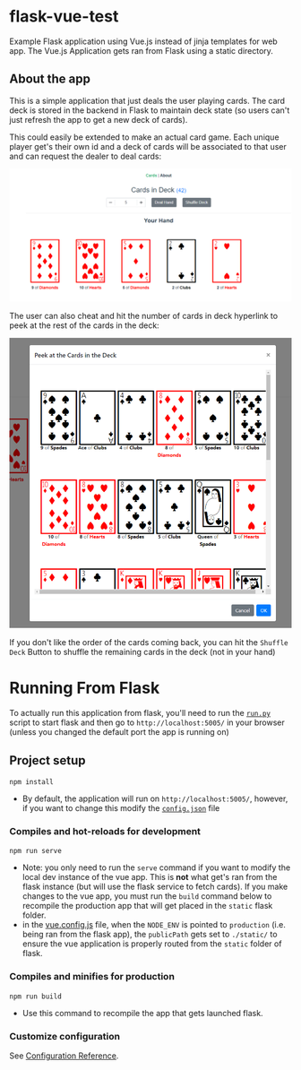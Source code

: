 # flask-vue-test
Example Flask application using Vue.js instead of jinja templates for web app.  The Vue.js Application gets ran from Flask using a static directory.

## About the app
 This is a simple application that just deals the user playing cards.  The card deck is stored in the backend in Flask to maintain deck state (so users can't just refresh the app to get a new deck of cards).

This could easily be extended to make an actual card game.  Each unique player get's their own id and a deck of cards will be associated to that user and can request the dealer to deal cards:

![deal cards](./resources/cardsApp.PNG)

The user can also cheat and hit the number of cards in deck hyperlink to peek at the rest of the cards in the deck:

![peek](./resources/peek.PNG)

If you don't like the order of the cards coming back, you can hit the `Shuffle Deck` Button to shuffle the remaining cards in the deck (not in your hand)

# Running From Flask
To actually run this application from flask, you'll need to run the [`run.py`](./run.py) script to start flask and then go to `http://localhost:5005/` in your browser (unless you changed the default port the app is running on)



## Project setup
```
npm install
```

- By default, the application will run on `http://localhost:5005/`, however, if you want to change this modify the [`config.json`](./config.json) file

### Compiles and hot-reloads for development
```
npm run serve
```

- Note: you only need to run the `serve` command if you want to modify the local dev instance of the vue app.  This is **not** what get's ran from the flask instance (but will use the flask service to fetch cards).  If you make changes to the vue app, you must run the `build` command below to recompile the production app that will get placed in the `static` flask folder.
 - in the [vue.config.js](./vue/vue.config.js) file, when the `NODE_ENV` is pointed to `production` (i.e. being ran from the flask app), the `publicPath` gets set to `./static/` to ensure the vue application is properly routed from the `static` folder of flask.

### Compiles and minifies for production
```
npm run build
```

* Use this command to recompile the app that gets launched flask.

### Customize configuration
See [Configuration Reference](https://cli.vuejs.org/config/).
